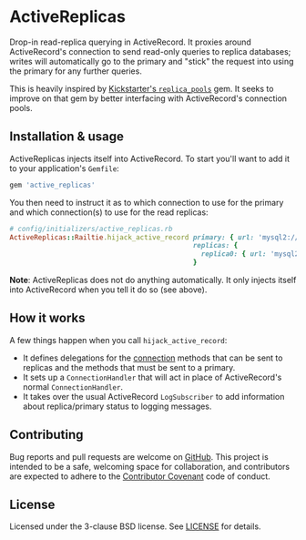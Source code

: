 # ActiveReplicas

Drop-in read-replica querying in ActiveRecord. It proxies around ActiveRecord's connection to send read-only queries to replica databases; writes will automatically go to the primary and "stick" the request into using the primary for any further queries.

This is heavily inspired by [Kickstarter's `replica_pools`](https://github.com/kickstarter/replica_pools) gem. It seeks to improve on that gem by better interfacing with ActiveRecord's connection pools.

## Installation & usage

ActiveReplicas injects itself into ActiveRecord. To start you'll want to add it to your application's `Gemfile`:

```ruby
gem 'active_replicas'
```

You then need to instruct it as to which connection to use for the primary and which connection(s) to use for the read replicas:

```ruby
# config/initializers/active_replicas.rb
ActiveReplicas::Railtie.hijack_active_record primary: { url: 'mysql2://user@primary/my_app' },
                                             replicas: {
                                               replica0: { url: 'mysql2://user@replica/my_app' }
                                             }
```

**Note**: ActiveReplicas does not do anything automatically. It only injects itself into ActiveRecord when you tell it do so (see above).

## How it works

A few things happen when you call `hijack_active_record`:

- It defines delegations for the [connection][] methods that can be sent to replicas and the methods that must be sent to a primary.
- It sets up a `ConnectionHandler` that will act in place of ActiveRecord's normal `ConnectionHandler`.
- It takes over the usual ActiveRecord `LogSubscriber` to add information about replica/primary status to logging messages.

[connection]: http://api.rubyonrails.org/classes/ActiveRecord/ConnectionAdapters.html

## Contributing

Bug reports and pull requests are welcome on [GitHub][]. This project is intended to be a safe, welcoming space for collaboration, and contributors are expected to adhere to the [Contributor Covenant](http://contributor-covenant.org) code of conduct.

[GitHub]: https://github.com/dirk/active_replicas

## License

Licensed under the 3-clause BSD license. See [LICENSE](LICENSE) for details.
